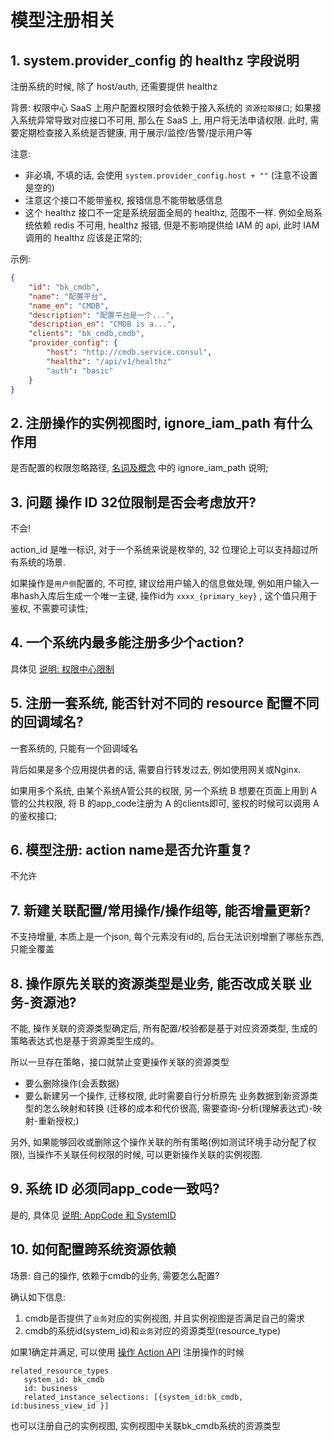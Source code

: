 # 模型注册相关

## 1. system.provider_config 的 healthz 字段说明

注册系统的时候, 除了 host/auth, 还需要提供 healthz

背景: 权限中心 SaaS 上用户配置权限时会依赖于接入系统的 `资源拉取接口`; 如果接入系统异常导致对应接口不可用, 那么在 SaaS 上, 用户将无法申请权限. 此时, 需要定期检查接入系统是否健康, 用于展示/监控/告警/提示用户等

注意: 
- 非必填, 不填的话, 会使用 `system.provider_config.host + ""` (注意不设置是空的)
- 注意这个接口不能带鉴权, 报错信息不能带敏感信息
- 这个 healthz 接口不一定是系统层面全局的 healthz, 范围不一样. 例如全局系统依赖 redis 不可用, healthz 报错, 但是不影响提供给 IAM 的 api, 此时 IAM 调用的 healthz 应该是正常的;

示例:

```json
{
    "id": "bk_cmdb",
    "name": "配置平台",
    "name_en": "CMDB",
    "description": "配置平台是一个...",
    "description_en": "CMDB is a...",
    "clients": "bk_cmdb,cmdb",
    "provider_config": {
        "host": "http://cmdb.service.consul",
        "healthz": "/api/v1/healthz"
        "auth": "basic"
    }
}
```

## 2. 注册操作的实例视图时, ignore_iam_path	有什么作用 

是否配置的权限忽略路径,   [名词及概念](../../../Reference/API/02-Model/00-Concepts.md) 中的 ignore_iam_path 说明;

## 3. 问题 操作 ID 32位限制是否会考虑放开?

不会!

action_id 是唯一标识, 对于一个系统来说是枚举的, 32 位理论上可以支持超过所有系统的场景.

如果操作是`用户侧`配置的, 不可控, 建议给用户输入的信息做处理, 例如用户输入一串hash入库后生成一个唯一主键,  操作id为 `xxxx_{primary_key}` , 这个值只用于鉴权, 不需要可读性;

## 4. 一个系统内最多能注册多少个action? 

具体见 [说明: 权限中心限制](../../../Explanation/07-Limit.md)


## 5. 注册一套系统, 能否针对不同的 resource 配置不同的回调域名?

一套系统的, 只能有一个回调域名

背后如果是多个应用提供者的话, 需要自行转发过去, 例如使用网关或Nginx.

如果用多个系统, 由某个系统A管公共的权限, 
另一个系统 B 想要在页面上用到 A 管的公共权限, 将 B 的app_code注册为 A 的clients即可, 鉴权的时候可以调用 A 的鉴权接口;

## 6. 模型注册: action name是否允许重复? 

不允许

## 7. 新建关联配置/常用操作/操作组等, 能否增量更新?

不支持增量, 本质上是一个json, 每个元素没有id的, 后台无法识别增删了哪些东西, 只能全覆盖

## 8. 操作原先关联的资源类型是业务, 能否改成关联 业务-资源池?

不能, 操作关联的资源类型确定后, 所有配置/校验都是基于对应资源类型, 生成的策略表达式也是基于资源类型生成的。

所以一旦存在策略，接口就禁止变更操作关联的资源类型

- 要么删除操作(会丢数据)
- 要么新建另一个操作, 迁移权限, 此时需要自行分析原先 业务数据到新资源类型的怎么映射和转换 (迁移的成本和代价很高, 需要查询-分析(理解表达式)-映射-重新授权;)

另外, 如果能够回收或删除这个操作关联的所有策略(例如测试环境手动分配了权限), 当操作不关联任何权限的时候, 可以更新操作关联的实例视图.

## 9. 系统 ID 必须同app_code一致吗?

是的, 具体见 [说明: AppCode 和 SystemID](../../../Explanation/05-AppcodeAndSystemID.md)

## 10. 如何配置跨系统资源依赖

场景: 自己的操作, 依赖于cmdb的业务, 需要怎么配置?

确认如下信息:
1. cmdb是否提供了`业务`对应的实例视图, 并且实例视图是否满足自己的需求
2. cmdb的系统id(system_id)和`业务`对应的资源类型(resource_type)

如果1确定并满足, 可以使用 [操作 Action API](https://bk.tencent.com/docs/document/6.0/160/8440) 注册操作的时候

```
related_resource_types
   system_id: bk_cmdb
   id: business
   related_instance_selections: [{system_id:bk_cmdb, id:business_view_id }]
```

也可以注册自己的实例视图, 实例视图中关联bk_cmdb系统的资源类型